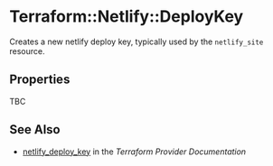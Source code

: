 # Terraform::Netlify::DeployKey

Creates a new netlify deploy key, typically used by the `netlify_site` resource.

## Properties

TBC

## See Also

* [netlify_deploy_key](https://www.terraform.io/docs/providers/netlify/r/deploy_key.html) in the _Terraform Provider Documentation_